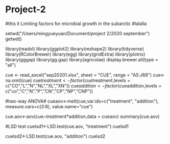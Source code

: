 # Project-2
#this it Limiting factors for microbial growth in the subarctic
#lalalla


setwd("/Users/mingyueyuan/Document/project 2/2020 september")
getwd()

library(readxl)
library(ggplot2)
library(reshape2)
library(tidyverse)
library(RColorBrewer)
library(egg)
library(gridExtra)
library(plotrix)
library(gggap)
library(gg.gap)
library(agricolae)
display.brewer.all(type = "all")

cue <- read_excel("sep20201.xlsx", sheet = "CUE",
                 range = "A5:J68")
cue<-na.omit(cue)
cue$treatment<-factor(cue$treatment,levels = c("CO","L","N","NL","XL","XN"))
cue$addition<-factor(cue$addition,levels = c("co","C","N","P","CN","CP","NP","CNP"))

#two-way ANOVA#
cueaov<-melt(cue,var.ids=c("treatment", "addition"),
            measure.vars=c(3:8), value.name="cue")

cue.aov<-aov(cue~treatment*addition,data = cueaov)
summary(cue.aov)

#LSD test
cuelsd1<-LSD.test(cue.aov, "treatment")
cuelsd1

cuelsd2<-LSD.test(cue.aov, "addition")
cuelsd2
